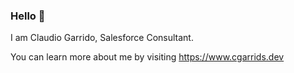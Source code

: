 ### Hello 👋

I am Claudio Garrido, Salesforce Consultant.

You can learn more about me by visiting https://www.cgarrids.dev

